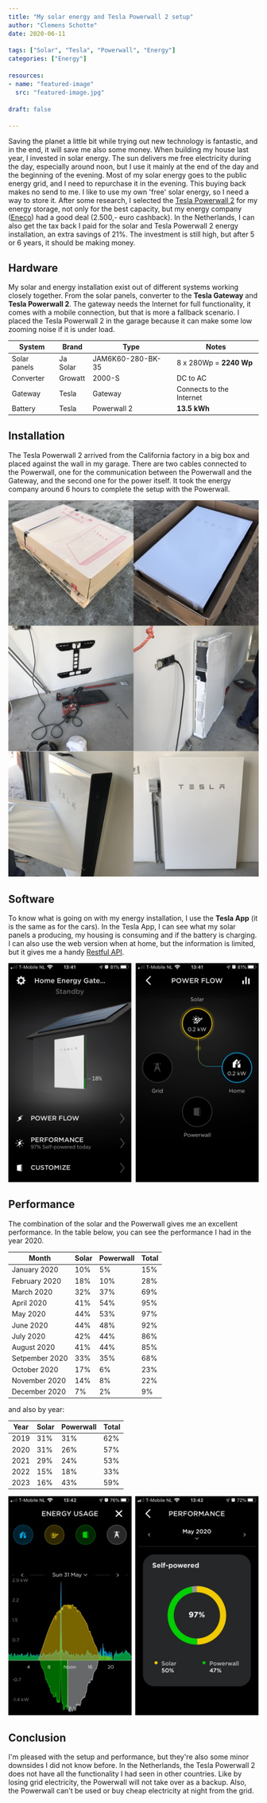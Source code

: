 ```yaml
---
title: "My solar energy and Tesla Powerwall 2 setup"
author: "Clemens Schotte"
date: 2020-06-11

tags: ["Solar", "Tesla", "Powerwall", "Energy"]
categories: ["Energy"]

resources:
- name: "featured-image"
  src: "featured-image.jpg"

draft: false

---
```


Saving the planet a little bit while trying out new technology is fantastic, and in the end, it will save me also some money. When building my house last year, I invested in solar energy. The sun delivers me free electricity during the day, especially around noon, but I use it mainly at the end of the day and the beginning of the evening. Most of my solar energy goes to the public energy grid, and I need to repurchase it in the evening. This buying back makes no send to me. I like to use my own 'free' solar energy, so I need a way to store it. After some research, I selected the [Tesla Powerwall 2](https://www.tesla.com/powerwall) for my energy storage, not only for the best capacity, but my energy company ([Eneco](https://www.eneco.nl)) had a good deal (2.500,- euro cashback). In the Netherlands, I can also get the tax back I paid for the solar and Tesla Powerwall 2 energy installation, an extra savings of 21%. The investment is still high, but after 5 or 6 years, it should be making money.

## Hardware

My solar and energy installation exist out of different systems working closely together. From the solar panels, converter to the **Tesla Gateway** and **Tesla Powerwall 2**. The gateway needs the Internet for full functionality, it comes with a mobile connection, but that is more a fallback scenario. I placed the Tesla Powerwall 2 in the garage because it can make some low zooming noise if it is under load. 

| System       | Brand    | Type              | Notes                   |
| ------------ | -------- | ----------------- | ----------------------- |
| Solar panels | Ja Solar | JAM6K60-280-BK-35 | 8 x 280Wp = **2240 Wp** |
| Converter    | Growatt  | 2000-S            | DC to AC                |
| Gateway      | Tesla    | Gateway           | Connects to the Internet|
| Battery      | Tesla    | Powerwall 2       | **13.5 kWh**            |

## Installation

The Tesla Powerwall 2 arrived from the California factory in a big box and placed against the wall in my garage. There are two cables connected to the Powerwall, one for the communication between the Powerwall and the Gateway, and the second one for the power itself. It took the energy company around 6 hours to complete the setup with the Powerwall.

![Tesla Powerwall installation](installation.jpg)

## Software

To know what is going on with my energy installation, I use the **Tesla App** (it is the same as for the cars). In the Tesla App, I can see what my solar panels a producing, my housing is consuming and if the battery is charging. I can also use the web version when at home, but the information is limited, but it gives me a handy [Restful API](https://github.com/vloschiavo/powerwall2).

![Tesla App](tesla_app.jpg)

## Performance

The combination of the solar and the Powerwall gives me an excellent performance. In the table below, you can see the performance I had in the year 2020.

| Month         | Solar  | Powerwall | Total |
| ------------- | ------ | --------- | ----- |
| January 2020  | 10%    | 5%        | 15%   |
| February 2020 | 18%    | 10%       | 28%   |
| March 2020    | 32%    | 37%       | 69%   |
| April 2020    | 41%    | 54%       | 95%   |
| May 2020      | 44%    | 53%       | 97%   |
| June 2020     | 44%    | 48%       | 92%   |
| July 2020     | 42%    | 44%       | 86%   |
| August 2020   | 41%    | 44%       | 85%   |
| Setpember 2020 | 33%   | 35%       | 68%   |
| October 2020  | 17%    | 6%        | 23%   |
| November 2020 | 14%    | 8%        | 22%   |
| December 2020 | 7%     | 2%        | 9%    |

and also by year:

| Year          | Solar  | Powerwall | Total |
| ------------- | ------ | --------- | ----- |
| 2019          | 31%    | 31%       | 62%   |
| 2020          | 31%    | 26%       | 57%   |
| 2021          | 29%    | 24%       | 53%   |
| 2022          | 15%    | 18%       | 33%   |
| 2023          | 16%    | 43%       | 59%   |

![Performance solar and Powerwall](usage_performance.jpg)

## Conclusion

I'm pleased with the setup and performance, but they're also some minor downsides I did not know before. In the Netherlands, the Tesla Powerwall 2 does not have all the functionality I had seen in other countries. Like by losing grid electricity, the Powerwall will not take over as a backup. Also, the Powerwall can't be used or buy cheap electricity at night from the grid.